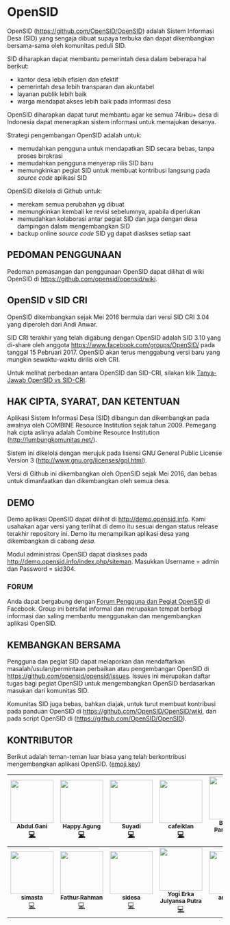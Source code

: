 # OpenSID
OpenSID (https://github.com/OpenSID/OpenSID) adalah Sistem Informasi Desa (SID) yang sengaja dibuat supaya terbuka dan dapat dikembangkan bersama-sama oleh komunitas peduli SID.

SID diharapkan dapat membantu pemerintah desa dalam beberapa hal berikut:

- kantor desa lebih efisien dan efektif
- pemerintah desa lebih transparan dan akuntabel
- layanan publik lebih baik
- warga mendapat akses lebih baik pada informasi desa

OpenSID diharapkan dapat turut membantu agar ke semua 74ribu+ desa di Indonesia dapat menerapkan sistem informasi untuk memajukan desanya.

Strategi pengembangan OpenSID adalah untuk:
- memudahkan pengguna untuk mendapatkan SID secara bebas, tanpa proses birokrasi
- memudahkan pengguna menyerap rilis SID baru
- memungkinkan pegiat SID untuk membuat kontribusi langsung pada _source code_ aplikasi SID

OpenSID dikelola di Github untuk:
- merekam semua perubahan yg dibuat
- memungkinkan kembali ke revisi sebelumnya, apabila diperlukan
- memudahkan kolaborasi antar pegiat SID dan juga dengan desa dampingan dalam mengembangkan SID
- backup online _source code_ SID yg dapat diaskses setiap saat

## PEDOMAN PENGGUNAAN
Pedoman pemasangan dan penggunaan OpenSID dapat dilihat di wiki OpenSID di https://github.com/opensid/opensid/wiki.

## OpenSID v SID CRI
OpenSID dikembangkan sejak Mei 2016 bermula dari versi SID CRI 3.04 yang diperoleh dari Andi Anwar.

SID CRI terakhir yang telah digabung dengan OpenSID adalah SID 3.10 yang di-share oleh anggota https://www.facebook.com/groups/OpenSID/ pada tanggal 15 Pebruari 2017. OpenSID akan terus menggabung versi baru yang mungkin sewaktu-waktu dirilis oleh CRI.

Untuk melihat perbedaan antara OpenSID dan SID-CRI, silakan klik [Tanya-Jawab OpenSID vs SID-CRI](Tanya-Jawab-OpenSID-vs-SID-CRI).

## HAK CIPTA, SYARAT, DAN KETENTUAN
Aplikasi Sistem Informasi Desa (SID) dibangun dan dikembangkan pada awalnya oleh COMBINE Resource Institution sejak tahun 2009. Pemegang hak cipta aslinya adalah Combine Resource Institution (http://lumbungkomunitas.net/).

Sistem ini dikelola dengan merujuk pada lisensi GNU General Public License Version 3 (http://www.gnu.org/licenses/gpl.html).

Versi di Github ini dikembangkan oleh OpenSID sejak Mei 2016, dan bebas untuk dimanfaatkan dan dikembangkan oleh semua desa.

## DEMO
Demo aplikasi OpenSID dapat dilihat di http://demo.opensid.info. Kami usahakan agar versi yang terlihat di demo itu sesuai dengan status release terakhir repository ini. Demo itu menampilkan aplikasi desa yang dikembangkan di cabang _desa_.

Modul administrasi OpenSID dapat diaskses pada http://demo.opensid.info/index.php/siteman. Masukkan Username = admin dan Password = sid304.

### FORUM

Anda dapat bergabung dengan [Forum Pengguna dan Pegiat OpenSID](https://www.facebook.com/groups/opensid) di Facebook. Group ini bersifat informal dan merupakan tempat berbagi informasi dan saling membantu menggunakan dan mengembangkan aplikasi OpenSID.

## KEMBANGKAN BERSAMA

Pengguna dan pegiat SID dapat melaporkan dan mendaftarkan masalah/usulan/permintaan perbaikan atau pengembangan OpenSID di https://github.com/opensid/opensid/issues. Issues ini merupakan daftar tugas bagi pegiat OpenSID untuk mengembangkan OpenSID berdasarkan masukan dari komunitas SID.

Komunitas SID juga bebas, bahkan diajak, untuk turut membuat kontribusi pada panduan OpenSID di https://github.com/OpenSID/OpenSID/wiki, dan pada script OpenSID di (https://github.com/OpenSID/OpenSID).

## KONTRIBUTOR
Berikut adalah teman-teman luar biasa yang telah berkontribusi mengembangkan aplikasi OpenSID. ([emoji key](https://github.com/kentcdodds/all-contributors#emoji-key))

<!-- ALL-CONTRIBUTORS-LIST:START - Do not remove or modify this section -->
| [<img src="https://avatars2.githubusercontent.com/u/16488673?s=400&v=4" width="100px;"/><br /><sub><b>Abdul Gani</b></sub>](https://github.com/batudaa)<br />[💻](https://github.com/OpenSID/OpenSID/commits?author=batudaa "Code") | [<img src="https://avatars0.githubusercontent.com/u/19917739?s=460&v=4" width="100px;"/><br /><sub><b>Happy Agung</b></sub>](https://github.com/metalab25)<br />[💻](https://github.com/OpenSID/OpenSID/commits?author=metalab25 "Code") | [<img src="https://avatars2.githubusercontent.com/u/10582583?s=460&v=4" width="100px;"/><br /><sub><b>Suyadi</b></sub>](https://github.com/esyede)<br />[💻](https://github.com/OpenSID/OpenSID/commits?author=esyede "Code") | [<img src="https://avatars3.githubusercontent.com/u/1905469?s=460&v=4" width="100px;"/><br /><sub><b>cafeiklan</b></sub>](https://github.com/cafeiklan)<br />[💻](https://github.com/OpenSID/OpenSID/commits?author=cafeiklan "Code") | [<img src="https://avatars3.githubusercontent.com/u/20896126?s=460&v=4" width="100px;"/><br /><sub><b>Bimo Aji Pamungkas</b></sub>](https://www.facebook.com/i177o)<br />[💻](https://github.com/OpenSID/OpenSID/commits?author=ombimo "Code") | [<img src="https://avatars2.githubusercontent.com/u/1229849?s=460&v=4" width="100px;"/><br /><sub><b>Ayi Sumarna</b></sub>](https://github.com/siayi)<br />[💻](https://github.com/OpenSID/OpenSID/commits?author=siayi "Code") | [<img src="https://avatars3.githubusercontent.com/u/1853475?s=460&v=4" width="100px;"/><br /><sub><b>Ahmad Afandi</b></sub>](https://github.com/pandigresik)<br />[💻](https://github.com/OpenSID/OpenSID/commits?author=pandigresik "Code") |
| :---: | :---: | :---: | :---: | :---: | :---: | :---: |
| [<img src="https://avatars0.githubusercontent.com/u/26613576?s=460&v=4" width="100px;"/><br /><sub><b>simasta</b></sub>](https://github.com/simasta)<br />[💻](https://github.com/OpenSID/OpenSID/commits?author=simasta "Code") | [<img src="https://avatars2.githubusercontent.com/u/26631297?s=460&v=4" width="100px;"/><br /><sub><b>Fathur Rahman</b></sub>](https://fathurvbf.wordpress.com/)<br />[💻](https://github.com/OpenSID/OpenSID/commits?author=fathurvbf "Code") | [<img src="https://avatars0.githubusercontent.com/u/28281443?s=460&v=4" width="100px;"/><br /><sub><b>sidesa</b></sub>](https://github.com/sidesa)<br />[💻](https://github.com/OpenSID/OpenSID/commits?author=sidesa "Code") | [<img src="https://avatars3.githubusercontent.com/u/8047705?s=460&v=4" width="100px;"/><br /><sub><b>Yogi Erka Julyansa Putra</b></sub>](https://github.com/Erkajp)<br />[💻](https://github.com/OpenSID/OpenSID/commits?author=Erkajp "Code") | [<img src="https://avatars1.githubusercontent.com/u/15242209?s=460&v=4" width="100px;"/><br /><sub><b>arzaddin</b></sub>](https://github.com/arzaddin)<br />[💻](https://github.com/OpenSID/OpenSID/commits?author=arzaddin "Code") |  |  |


